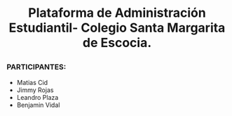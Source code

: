 # <p align="center">Plataforma de Administración Estudiantil- Colegio Santa Margarita de Escocia.</p>

### PARTICIPANTES:
- Matias Cid
- Jimmy Rojas
- Leandro Plaza
- Benjamin Vidal
